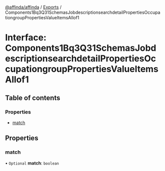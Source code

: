 [@affinda/affinda](../README.md) / [Exports](../modules.md) / Components1Bq3Q31SchemasJobdescriptionsearchdetailPropertiesOccupationgroupPropertiesValueItemsAllof1

# Interface: Components1Bq3Q31SchemasJobdescriptionsearchdetailPropertiesOccupationgroupPropertiesValueItemsAllof1

## Table of contents

### Properties

- [match](Components1Bq3Q31SchemasJobdescriptionsearchdetailPropertiesOccupationgroupPropertiesValueItemsAllof1.md#match)

## Properties

### match

• `Optional` **match**: `boolean`
